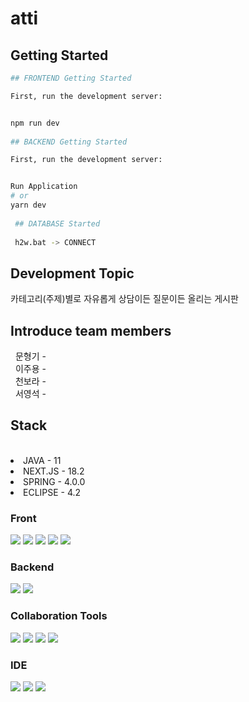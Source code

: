 # atti
<div>
 <h2>Getting Started</h2>
 
```bash
## FRONTEND Getting Started

First, run the development server:


npm run dev
 
## BACKEND Getting Started 

First, run the development server:


Run Application
# or
yarn dev
 
 ## DATABASE Started
 
 h2w.bat -> CONNECT
```
</div> 

<div>
<h2>Development Topic</h2>
 <P>카테고리(주제)별로 자유롭게 상담이든 질문이든 올리는 게시판</P>
</div>

<div>
<h2>Introduce team members</h2>
&nbsp;
문형기 - <br>
&nbsp;
이주용 - <br>
&nbsp;
천보라 - <br>
&nbsp;
서영석 - <br>

</div>




<h2>Stack</h2><br>
<li>JAVA - 11</li>
<li>NEXT.JS - 18.2</li>
<li>SPRING - 4.0.0</li>
<li>ECLIPSE - 4.2</li>

<div>
<p>
<h3>Front</h3>
<img src="https://img.shields.io/badge/html-E34F26?style=for-the-badge&logo=html5&logoColor=white">
<img src="https://img.shields.io/badge/css-1572B6?style=for-the-badge&logo=css3&logoColor=white">
<img src="https://img.shields.io/badge/Tailwind CSS-06B6D4?style=for-the-badge&logo=Tailwind CSS&logoColor=black">
<img src="https://img.shields.io/badge/next.js-4FC08D?style=for-the-badge&logo=next.js&logoColor=white">
<img src="https://img.shields.io/badge/JavaScript-F7DF1E?style=for-the-badge&logo=JavaScript&logoColor=white">
</p>
</div>
<div>
<p>
<h3>Backend</h3>
<img src="https://img.shields.io/badge/JAVA-007396?style=for-the-badge&logo=java&logoColor=white">
<img src="https://img.shields.io/badge/SpringBoot-6DB33F?style=for-the-badge&logo=SpringBoot&logoColor=white">
</p>
</div>
<div>
 <p>
  <h3>Collaboration Tools</h3>
 <img src="https://img.shields.io/badge/slack-4A154B?style=for-the-badge&logo=slack&logoColor=white">
 <img src="https://img.shields.io/badge/zoom-1C9AD6?style=for-the-badge&logo=zoom&logoColor=white">
 <img src="https://img.shields.io/badge/github-589465?style=for-the-badge&logo=github&logoColor=white">
 <img src="https://img.shields.io/badge/discord-5865F2?style=for-the-badge&logo=discord&logoColor=white">
 </p>
</div>
<div>
 <p>
  <h3>IDE</h3>
 <img src="https://img.shields.io/badge/Eclipse IDE-456789?style=for-the-badge&logo=Eclipse IDE&logoColor=white">
 <img src="https://img.shields.io/badge/Visual Studio Code-007ACC?style=for-the-badge&logo=Visual Studio Code&logoColor=white">
 <img src="https://img.shields.io/badge/IntelliJ IDEA-254685?style=for-the-badge&logo=IntelliJ IDEA&logoColor=white">
 </p>
</div>
